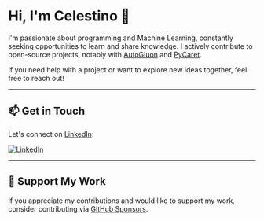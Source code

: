 # Hi, I'm Celestino 👋

I'm passionate about programming and Machine Learning, constantly seeking opportunities to learn and share knowledge. I actively contribute to open-source projects, notably with [AutoGluon](https://github.com/autogluon/autogluon) and [PyCaret](https://github.com/pycaret/pycaret).

If you need help with a project or want to explore new ideas together, feel free to reach out!

---

## 📫 Get in Touch

Let's connect on [LinkedIn](https://www.linkedin.com/in/celestino-laranjeira-a5099550/):

[![LinkedIn](https://img.shields.io/badge/LinkedIn-000?style=flat&logo=linkedin&logoColor=0A66C2)](https://www.linkedin.com/in/celestino-laranjeira-a5099550/)

---

## 🚀 Support My Work

If you appreciate my contributions and would like to support my work, consider contributing via [GitHub Sponsors](https://github.com/sponsors/celestinoxp).
